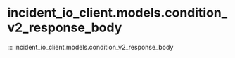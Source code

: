 # incident_io_client.models.condition_v2_response_body

::: incident_io_client.models.condition_v2_response_body